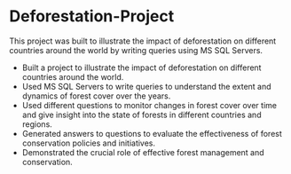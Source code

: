 # Deforestation-Project

This project was built to illustrate the impact of deforestation on different countries around the world by writing queries using MS SQL Servers. 

* Built a project to illustrate the impact of deforestation on different countries around the world.
* Used MS SQL Servers to write queries to understand the extent and dynamics of forest cover over the years.
* Used different questions to monitor changes in forest cover over time and give insight into the state of forests in different countries and regions.
* Generated answers to questions to evaluate the effectiveness of forest conservation policies and initiatives.
* Demonstrated the crucial role of effective forest management and conservation.
